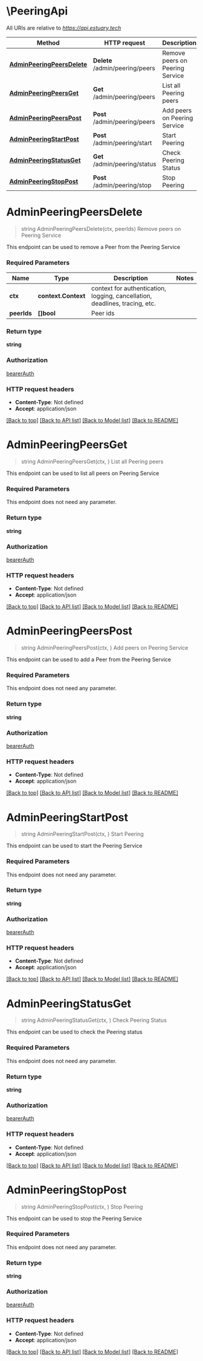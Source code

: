 # \PeeringApi

All URIs are relative to *https://api.estuary.tech*

Method | HTTP request | Description
------------- | ------------- | -------------
[**AdminPeeringPeersDelete**](PeeringApi.md#AdminPeeringPeersDelete) | **Delete** /admin/peering/peers | Remove peers on Peering Service
[**AdminPeeringPeersGet**](PeeringApi.md#AdminPeeringPeersGet) | **Get** /admin/peering/peers | List all Peering peers
[**AdminPeeringPeersPost**](PeeringApi.md#AdminPeeringPeersPost) | **Post** /admin/peering/peers | Add peers on Peering Service
[**AdminPeeringStartPost**](PeeringApi.md#AdminPeeringStartPost) | **Post** /admin/peering/start | Start Peering
[**AdminPeeringStatusGet**](PeeringApi.md#AdminPeeringStatusGet) | **Get** /admin/peering/status | Check Peering Status
[**AdminPeeringStopPost**](PeeringApi.md#AdminPeeringStopPost) | **Post** /admin/peering/stop | Stop Peering


# **AdminPeeringPeersDelete**
> string AdminPeeringPeersDelete(ctx, peerIds)
Remove peers on Peering Service

This endpoint can be used to remove a Peer from the Peering Service

### Required Parameters

Name | Type | Description  | Notes
------------- | ------------- | ------------- | -------------
 **ctx** | **context.Context** | context for authentication, logging, cancellation, deadlines, tracing, etc.
  **peerIds** | **[]bool**| Peer ids | 

### Return type

**string**

### Authorization

[bearerAuth](../README.md#bearerAuth)

### HTTP request headers

 - **Content-Type**: Not defined
 - **Accept**: application/json

[[Back to top]](#) [[Back to API list]](../README.md#documentation-for-api-endpoints) [[Back to Model list]](../README.md#documentation-for-models) [[Back to README]](../README.md)

# **AdminPeeringPeersGet**
> string AdminPeeringPeersGet(ctx, )
List all Peering peers

This endpoint can be used to list all peers on Peering Service

### Required Parameters
This endpoint does not need any parameter.

### Return type

**string**

### Authorization

[bearerAuth](../README.md#bearerAuth)

### HTTP request headers

 - **Content-Type**: Not defined
 - **Accept**: application/json

[[Back to top]](#) [[Back to API list]](../README.md#documentation-for-api-endpoints) [[Back to Model list]](../README.md#documentation-for-models) [[Back to README]](../README.md)

# **AdminPeeringPeersPost**
> string AdminPeeringPeersPost(ctx, )
Add peers on Peering Service

This endpoint can be used to add a Peer from the Peering Service

### Required Parameters
This endpoint does not need any parameter.

### Return type

**string**

### Authorization

[bearerAuth](../README.md#bearerAuth)

### HTTP request headers

 - **Content-Type**: Not defined
 - **Accept**: application/json

[[Back to top]](#) [[Back to API list]](../README.md#documentation-for-api-endpoints) [[Back to Model list]](../README.md#documentation-for-models) [[Back to README]](../README.md)

# **AdminPeeringStartPost**
> string AdminPeeringStartPost(ctx, )
Start Peering

This endpoint can be used to start the Peering Service

### Required Parameters
This endpoint does not need any parameter.

### Return type

**string**

### Authorization

[bearerAuth](../README.md#bearerAuth)

### HTTP request headers

 - **Content-Type**: Not defined
 - **Accept**: application/json

[[Back to top]](#) [[Back to API list]](../README.md#documentation-for-api-endpoints) [[Back to Model list]](../README.md#documentation-for-models) [[Back to README]](../README.md)

# **AdminPeeringStatusGet**
> string AdminPeeringStatusGet(ctx, )
Check Peering Status

This endpoint can be used to check the Peering status

### Required Parameters
This endpoint does not need any parameter.

### Return type

**string**

### Authorization

[bearerAuth](../README.md#bearerAuth)

### HTTP request headers

 - **Content-Type**: Not defined
 - **Accept**: application/json

[[Back to top]](#) [[Back to API list]](../README.md#documentation-for-api-endpoints) [[Back to Model list]](../README.md#documentation-for-models) [[Back to README]](../README.md)

# **AdminPeeringStopPost**
> string AdminPeeringStopPost(ctx, )
Stop Peering

This endpoint can be used to stop the Peering Service

### Required Parameters
This endpoint does not need any parameter.

### Return type

**string**

### Authorization

[bearerAuth](../README.md#bearerAuth)

### HTTP request headers

 - **Content-Type**: Not defined
 - **Accept**: application/json

[[Back to top]](#) [[Back to API list]](../README.md#documentation-for-api-endpoints) [[Back to Model list]](../README.md#documentation-for-models) [[Back to README]](../README.md)

